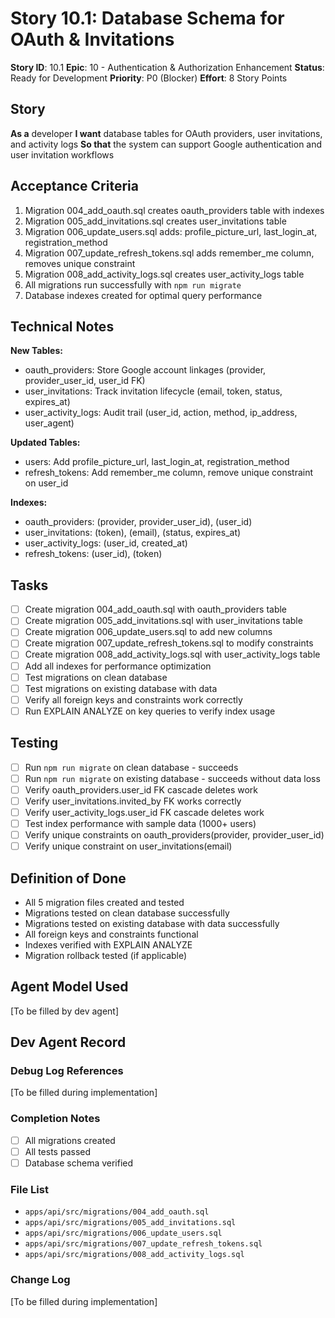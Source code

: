# Story 10.1: Database Schema for OAuth & Invitations

**Story ID**: 10.1
**Epic**: 10 - Authentication & Authorization Enhancement
**Status**: Ready for Development
**Priority**: P0 (Blocker)
**Effort**: 8 Story Points

## Story
**As a** developer
**I want** database tables for OAuth providers, user invitations, and activity logs
**So that** the system can support Google authentication and user invitation workflows

## Acceptance Criteria
1. Migration 004_add_oauth.sql creates oauth_providers table with indexes
2. Migration 005_add_invitations.sql creates user_invitations table
3. Migration 006_update_users.sql adds: profile_picture_url, last_login_at, registration_method
4. Migration 007_update_refresh_tokens.sql adds remember_me column, removes unique constraint
5. Migration 008_add_activity_logs.sql creates user_activity_logs table
6. All migrations run successfully with `npm run migrate`
7. Database indexes created for optimal query performance

## Technical Notes
**New Tables:**
- oauth_providers: Store Google account linkages (provider, provider_user_id, user_id FK)
- user_invitations: Track invitation lifecycle (email, token, status, expires_at)
- user_activity_logs: Audit trail (user_id, action, method, ip_address, user_agent)

**Updated Tables:**
- users: Add profile_picture_url, last_login_at, registration_method
- refresh_tokens: Add remember_me column, remove unique constraint on user_id

**Indexes:**
- oauth_providers: (provider, provider_user_id), (user_id)
- user_invitations: (token), (email), (status, expires_at)
- user_activity_logs: (user_id, created_at)
- refresh_tokens: (user_id), (token)

## Tasks
- [ ] Create migration 004_add_oauth.sql with oauth_providers table
- [ ] Create migration 005_add_invitations.sql with user_invitations table
- [ ] Create migration 006_update_users.sql to add new columns
- [ ] Create migration 007_update_refresh_tokens.sql to modify constraints
- [ ] Create migration 008_add_activity_logs.sql with user_activity_logs table
- [ ] Add all indexes for performance optimization
- [ ] Test migrations on clean database
- [ ] Test migrations on existing database with data
- [ ] Verify all foreign keys and constraints work correctly
- [ ] Run EXPLAIN ANALYZE on key queries to verify index usage

## Testing
- [ ] Run `npm run migrate` on clean database - succeeds
- [ ] Run `npm run migrate` on existing database - succeeds without data loss
- [ ] Verify oauth_providers.user_id FK cascade deletes work
- [ ] Verify user_invitations.invited_by FK works correctly
- [ ] Verify user_activity_logs.user_id FK cascade deletes work
- [ ] Test index performance with sample data (1000+ users)
- [ ] Verify unique constraints on oauth_providers(provider, provider_user_id)
- [ ] Verify unique constraint on user_invitations(email)

## Definition of Done
- All 5 migration files created and tested
- Migrations tested on clean database successfully
- Migrations tested on existing database with data successfully
- All foreign keys and constraints functional
- Indexes verified with EXPLAIN ANALYZE
- Migration rollback tested (if applicable)

## Agent Model Used
[To be filled by dev agent]

## Dev Agent Record

### Debug Log References
[To be filled during implementation]

### Completion Notes
- [ ] All migrations created
- [ ] All tests passed
- [ ] Database schema verified

### File List
- `apps/api/src/migrations/004_add_oauth.sql`
- `apps/api/src/migrations/005_add_invitations.sql`
- `apps/api/src/migrations/006_update_users.sql`
- `apps/api/src/migrations/007_update_refresh_tokens.sql`
- `apps/api/src/migrations/008_add_activity_logs.sql`

### Change Log
[To be filled during implementation]
